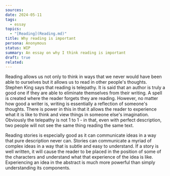 ```yaml
---
sources: 
date: 2024-05-11
tags:
  - essay
topics:
  - "[Reading](Reading.md)"
title: Why reading is important
persona: Anonymous
status: WIP
summary: An essay on why I think reading is important
draft: true
related: 
---
```


Reading allows us not only to think in ways that we never would have been able to ourselves but it allows us to read in other people's thoughts. Stephen King says that reading is telepathy. It is said that an author is truly a good one if they are able to eliminate themselves from their writing. A spell is created where the reader forgets they are reading. However, no matter how good a writer is, writing is essentially a reflection of someone's thoughts. There is power in this in that it allows the reader to experience what it is like to think and view things in someone else's imagination. Obviously the telepathy is not 1 to 1 - in that, even with perfect description, two people will not see the same thing reading the same text. 

Reading stories is especially good as it can communicate ideas in a way that pure description never can. Stories can communicate a myriad of complex ideas in a way that is subtle and easy to understand. If a story is well written, it will cause the reader to be placed in the position of some of the characters and understand what that experience of the idea is like. Experiencing an idea in the abstract is much more powerful than simply understanding its components. 
